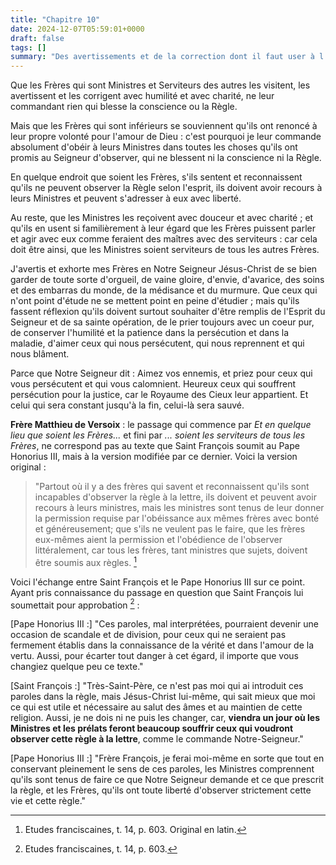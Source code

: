 ```yaml
---
title: "Chapitre 10"
date: 2024-12-07T05:59:01+0000
draft: false
tags: []
summary: "Des avertissements et de la correction dont il faut user à l'égard des Frères"
---
```


Que les Frères qui sont Ministres et Serviteurs des autres les visitent, les avertissent et les corrigent avec humilité et avec charité, ne leur commandant rien qui blesse la conscience ou la Règle.

Mais que les Frères qui sont inférieurs se souviennent qu'ils ont renoncé à leur propre volonté pour l'amour de Dieu : c'est pourquoi je leur commande absolument d'obéir à leurs Ministres dans toutes les choses qu'ils ont promis au Seigneur d'observer, qui ne blessent ni la conscience ni la Règle.

En quelque endroit que soient les Frères, s'ils sentent et reconnaissent qu'ils ne peuvent observer la Règle selon l'esprit, ils doivent avoir recours à leurs Ministres et peuvent s'adresser à eux avec liberté.

Au reste, que les Ministres les reçoivent avec douceur et avec charité ; et qu'ils en usent si familièrement à leur égard que les Frères puissent parler et agir avec eux comme feraient des maîtres avec des serviteurs : car cela doit être ainsi, que les Ministres soient serviteurs de tous les autres Frères.

J'avertis et exhorte mes Frères en Notre Seigneur Jésus-Christ de se bien garder de toute sorte d'orgueil, de vaine gloire, d'envie, d'avarice, des soins et des embarras du monde, de la médisance et du murmure. Que ceux qui n'ont point d'étude ne se mettent point en peine d'étudier ; mais qu'ils fassent réflexion qu'ils doivent surtout souhaiter d'être remplis de l'Esprit du Seigneur et de sa sainte opération, de le prier toujours avec un coeur pur, de conserver l'humilité et la patience dans la persécution et dans la maladie, d'aimer ceux qui nous persécutent, qui nous reprennent et qui nous blâment.

Parce que Notre Seigneur dit : Aimez vos ennemis, et priez pour ceux qui vous persécutent et qui vous calomnient. Heureux ceux qui souffrent persécution pour la justice, car le Royaume des Cieux leur appartient. Et celui qui sera constant jusqu'à la fin, celui-là sera sauvé.


**Frère Matthieu de Versoix** : le passage qui commence par *Et en quelque lieu que soient les Frères...* et fini par *... soient les serviteurs de tous les Frères*, ne correspond pas au texte que Saint François soumit au Pape Honorius III, mais à la version modifiée par ce dernier. Voici la version original :

> "Partout où il y a des frères qui savent et reconnaissent qu'ils sont incapables d'observer la règle à la lettre, ils doivent et peuvent avoir recours à leurs ministres, mais les ministres sont tenus de leur donner la permission requise par l'obéissance aux mêmes frères avec bonté et généreusement; que s'ils ne veulent pas le faire, que les frères eux-mêmes aient la permission et l'obédience de l'observer littéralement, car tous les frères, tant ministres que sujets, doivent être soumis aux règles. [^1]

[^1]: Etudes franciscaines, t. 14, p. 603. Original en latin.

Voici l'échange entre Saint François et le Pape Honorius III sur ce point. Ayant pris connaissance du passage en question que Saint François lui soumettait pour approbation [^2] :

[Pape Honorius III :] "Ces paroles, mal interprétées, pourraient devenir une occasion de scandale et de division, pour ceux qui ne seraient pas fermement établis dans la connaissance de la vérité et dans l'amour de la vertu. Aussi, pour écarter tout danger à cet égard, il importe que vous changiez quelque peu ce texte."

[Saint François :] "Très-Saint-Père, ce n'est pas moi qui ai introduit ces paroles dans la règle, mais Jésus-Christ lui-même, qui sait mieux que moi ce qui est utile et nécessaire au salut des âmes et au maintien de cette religion. Aussi, je ne dois ni ne puis les changer, car, **viendra un jour où les Ministres et les prélats feront beaucoup souffrir ceux qui voudront observer cette règle à la lettre**, comme le commande Notre-Seigneur."

[Pape Honorius III :] "Frère François, je ferai moi-même en sorte que tout en conservant pleinement le sens de ces paroles, les Ministres comprennent qu'ils sont tenus de faire ce que Notre Seigneur demande et ce que prescrit la règle, et les Frères, qu'ils ont toute liberté d'observer strictement cette vie et cette règle."

[^2]: Etudes franciscaines, t. 14, p. 603.
